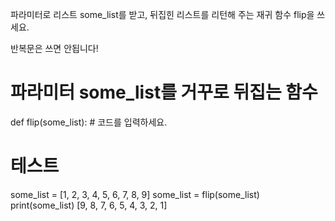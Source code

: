 파라미터로 리스트 some_list를 받고, 뒤집힌 리스트를 리턴해 주는 재귀 함수 flip을 쓰세요.

반복문은 쓰면 안됩니다!

# 파라미터 some_list를 거꾸로 뒤집는 함수
def flip(some_list):
    # 코드를 입력하세요.

# 테스트
some_list = [1, 2, 3, 4, 5, 6, 7, 8, 9]
some_list = flip(some_list)
print(some_list)
[9, 8, 7, 6, 5, 4, 3, 2, 1]
